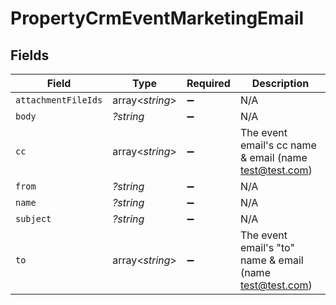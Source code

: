 # PropertyCrmEventMarketingEmail


## Fields

| Field                                                      | Type                                                       | Required                                                   | Description                                                |
| ---------------------------------------------------------- | ---------------------------------------------------------- | ---------------------------------------------------------- | ---------------------------------------------------------- |
| `attachmentFileIds`                                        | array<*string*>                                            | :heavy_minus_sign:                                         | N/A                                                        |
| `body`                                                     | *?string*                                                  | :heavy_minus_sign:                                         | N/A                                                        |
| `cc`                                                       | array<*string*>                                            | :heavy_minus_sign:                                         | The event email's cc name & email (name <test@test.com>)   |
| `from`                                                     | *?string*                                                  | :heavy_minus_sign:                                         | N/A                                                        |
| `name`                                                     | *?string*                                                  | :heavy_minus_sign:                                         | N/A                                                        |
| `subject`                                                  | *?string*                                                  | :heavy_minus_sign:                                         | N/A                                                        |
| `to`                                                       | array<*string*>                                            | :heavy_minus_sign:                                         | The event email's "to" name & email (name <test@test.com>) |